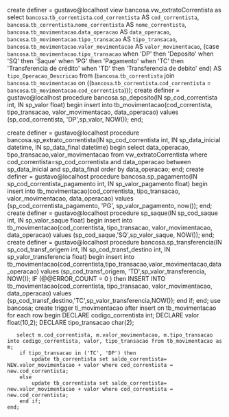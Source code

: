 create definer = gustavo@localhost view bancosa.vw_extratoCorrentista as
select `bancosa`.`tb_correntista`.`cod_correntista`     AS `cod_correntista`,
       `bancosa`.`tb_correntista`.`nome_correntista`    AS `nome_correntista`,
       `bancosa`.`tb_movimentacao`.`data_operacao`      AS `data_operacao`,
       `bancosa`.`tb_movimentacao`.`tipo_transacao`     AS `tipo_transacao`,
       `bancosa`.`tb_movimentacao`.`valor_movimentacao` AS `valor_movimentacao`,
       (case `bancosa`.`tb_movimentacao`.`tipo_transacao`
            when 'DP' then 'Deposito'
            when 'SQ' then 'Saque'
            when 'PG' then 'Pagamento'
            when 'TC' then 'Transferencia de crédito'
            when 'TD' then 'Transferencia de debito' end)  AS `tipo_Operacao_Descricao`
from (`bancosa`.`tb_correntista` join `bancosa`.`tb_movimentacao`
      on ((`bancosa`.`tb_correntista`.`cod_correntista` = `bancosa`.`tb_movimentacao`.`cod_correntista`)));
create
    definer = gustavo@localhost procedure bancosa.sp_deposito(IN sp_cod_correntista int, IN sp_valor float)
begin
    insert into tb_movimentacao(cod_correntista, tipo_transacao, valor_movimentacao, data_operacao)
        values (sp_cod_correntista, 'DP',sp_valor, NOW());
end;

create
    definer = gustavo@localhost procedure bancosa.sp_extrato_correntista(IN sp_cod_correntista int,
                                                                            IN sp_data_inicial datetime,
                                                                            IN sp_data_final datetime)
begin
    select data_operacao, tipo_transacao,valor_movimentacao from vw_extratoCorrentista
        where cod_correntista=sp_cod_correntista
        and data_operacao between sp_data_inicial and sp_data_final
        order by data_operacao;
end;
create
    definer = gustavo@localhost procedure bancosa.sp_pagamento(IN sp_cod_correntista_pagamento int, IN sp_valor_pagamento float)
begin
    insert into tb_movimentacao(cod_correntista, tipo_transacao, valor_movimentacao, data_operacao)
        values (sp_cod_correntista_pagamento, 'PG', sp_valor_pagamento, now());
end;
create
    definer = gustavo@localhost procedure sp_saque(IN sp_cod_saque int, IN sp_valor_saque float)
begin
    insert into tb_movimentacao(cod_correntista, tipo_transacao, valor_movimentacao, data_operacao)
        values (sp_cod_saque,'SQ',sp_valor_saque, NOW());
end;
create
    definer = gustavo@localhost procedure bancosa.sp_transferencia(IN sp_cod_transf_origem int,
                                                                      IN sp_cod_transf_destino int,
                                                                      IN sp_valor_transferencia float)
begin
    insert into tb_movimentacao(cod_correntista,tipo_transacao,valor_movimentacao,data_operacao)
        values (sp_cod_transf_origem, 'TD',sp_valor_transferencia, NOW());
    IF  (@@ERROR_COUNT = 0 )
    then
        INSERT INTO tb_movimentacao(cod_correntista, tipo_transacao, valor_movimentacao, data_operacao)
        values (sp_cod_transf_destino,'TC',sp_valor_transferencia,NOW());
    end if;
end;
use bancosa;
create trigger ti_movimentacao after insert
    on tb_movimentacao for each row
    begin
        DECLARE codigo_correntista int;
        DECLARE valor float(10,2);
        DECLARE tipo_transacao char(2);

       select m.cod_correntista, m.valor_movimentacao, m.tipo_transacao into codigo_correntista, valor, tipo_transacao from tb_movimentacao as m;
        if tipo_transacao in ('TC', 'DP') then
            update tb_correntista set saldo_correntista= NEW.valor_movimentacao + valor where cod_correntista = new.cod_correntista;
        else
            update tb_correntista set saldo_correntista= new.valor_movimentacao + valor where cod_correntista = new.cod_correntista;
        end if;
    end;







